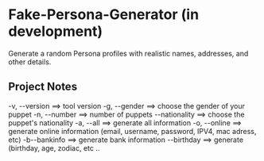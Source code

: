 # Fake-Persona-Generator  (in development)
Generate a random Persona profiles with realistic names, addresses, and other details.


## Project Notes
 -v, --version  ==>  tool version
 -g, --gender   ==> choose the gender of your puppet
 -n, --number   ==>  number of puppets
 --nationality  ==>  choose the puppet's nationality
 -a, --all      ==> generate all information
 -o, --online   ==>  generate online information (email, username, password, IPV4, mac adress, etc)
 -b--bankinfo   ==>  generate bank information
 --birthday     ==>  generate (birthday, age, zodiac, etc ..
